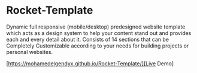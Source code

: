 # Rocket-Template
Dynamic full responsive (mobile/desktop) predesigned website template which acts as a design system to help your content stand out and provides each and every detail about it. Consists of 14 sections that can be Completely Customizable according to your needs for building projects or personal websites.

[https://mohamedelgendyx.github.io/Rocket-Template/][Live Demo]
